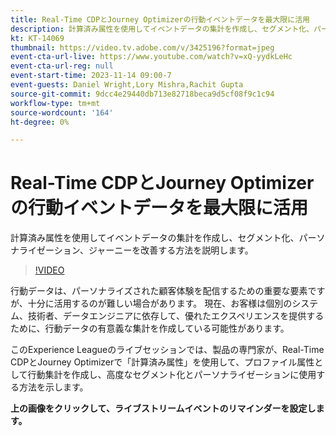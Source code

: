 ```yaml
---
title: Real-Time CDPとJourney Optimizerの行動イベントデータを最大限に活用
description: 計算済み属性を使用してイベントデータの集計を作成し、セグメント化、パーソナライゼーション、ジャーニーを改善する方法を説明します。
kt: KT-14069
thumbnail: https://video.tv.adobe.com/v/3425196?format=jpeg
event-cta-url-live: https://www.youtube.com/watch?v=xQ-yydkLeHc
event-cta-url-reg: null
event-start-time: 2023-11-14 09:00-7
event-guests: Daniel Wright,Lory Mishra,Rachit Gupta
source-git-commit: 9dcc4e29440db713e82718beca9d5cf08f9c1c94
workflow-type: tm+mt
source-wordcount: '164'
ht-degree: 0%

---
```


# Real-Time CDPとJourney Optimizerの行動イベントデータを最大限に活用

計算済み属性を使用してイベントデータの集計を作成し、セグメント化、パーソナライゼーション、ジャーニーを改善する方法を説明します。

>[!VIDEO](https://video.tv.adobe.com/v/3425196/?learn=on)

行動データは、パーソナライズされた顧客体験を配信するための重要な要素ですが、十分に活用するのが難しい場合があります。 現在、お客様は個別のシステム、技術者、データエンジニアに依存して、優れたエクスペリエンスを提供するために、行動データの有意義な集計を作成している可能性があります。

このExperience Leagueのライブセッションでは、製品の専門家が、Real-Time CDPとJourney Optimizerで「計算済み属性」を使用して、プロファイル属性として行動集計を作成し、高度なセグメント化とパーソナライゼーションに使用する方法を示します。


**上の画像をクリックして、ライブストリームイベントのリマインダーを設定します。**
